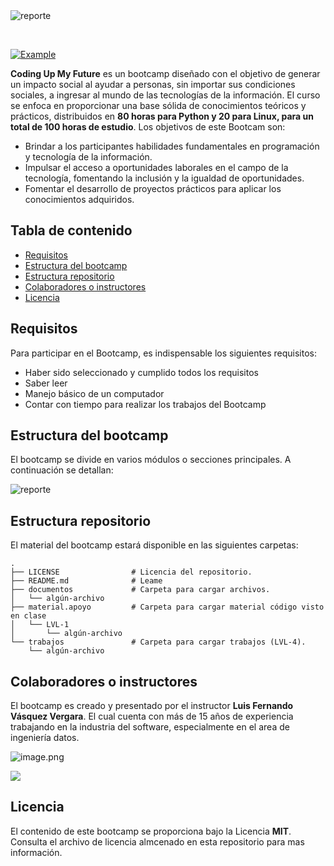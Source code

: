 <img src="https://upload.wikimedia.org/wikipedia/commons/thumb/1/13/SoftServe_logo_2017.svg/179px-SoftServe_logo_2017.svg.png?20220507181101" alt="reporte" border="0"/>


<p><br>

[![Example](https://github-stats-alpha.vercel.app/api?username=codingupmyfuture "Example")](https://github-stats-alpha.vercel.app/api?username=codingupmyfuture "Example")

**Coding Up My Future** es un bootcamp diseñado con el objetivo de generar un impacto social al ayudar a personas, sin importar sus condiciones sociales, a ingresar al mundo de las tecnologías de la información. El curso se enfoca en proporcionar una base sólida de conocimientos teóricos y prácticos, distribuidos en **80 horas para Python y 20 para Linux, para un total de 100 horas de estudio**. Los objetivos de este Bootcam son:


- Brindar a los participantes habilidades fundamentales en programación y tecnología de la información.
- Impulsar el acceso a oportunidades laborales en el campo de la tecnología, fomentando la inclusión y la igualdad de oportunidades.
- Fomentar el desarrollo de proyectos prácticos para aplicar los conocimientos adquiridos.



## Tabla de contenido

- [Requisitos](#requisitos)
- [Estructura del bootcamp](#estructura-del-bootcamp)
- [Estructura repositorio](#informacion-repositorio)
- [Colaboradores o instructores](#colaboradores-o-instructores)
- [Licencia](#licencia)


## Requisitos

Para participar en el Bootcamp, es indispensable los siguientes requisitos:
    
* Haber sido seleccionado y cumplido todos los requisitos
* Saber leer
* Manejo básico de un computador
* Contar con tiempo para realizar los trabajos del Bootcamp

## Estructura del bootcamp

El bootcamp se divide en varios módulos o secciones principales. A continuación se detallan:
    
<img src="https://i.postimg.cc/TwQ0Fj6s/estimation-bootcamp.png" alt="reporte" border="0"/>
    


## Estructura repositorio

El material del bootcamp estará disponible en las siguientes carpetas: 


```linux
.
├── LICENSE                # Licencia del repositorio.
├── README.md              # Leame
├── documentos             # Carpeta para cargar archivos.
│   └── algún-archivo
├── material.apoyo         # Carpeta para cargar material código visto en clase 
│   └── LVL-1
│       └── algún-archivo
└── trabajos               # Carpeta para cargar trabajos (LVL-4).
    └── algún-archivo
```


## Colaboradores o instructores

El bootcamp es creado y presentado por el instructor **Luis Fernando Vásquez Vergara**. El cual cuenta con más de 15 años de experiencia trabajando en la industria del software, especialmente en el area de ingeniería datos.

![image.png](https://gitlab.com/luisvasv/public/-/raw/master/images/me.png)

<a target="_blank" href="https://www.linkedin.com/in/luisvasv/"><img src="https://img.shields.io/badge/-LinkedIn-0077B5?style=for-the-badge&logo=Linkedin&logoColor=white"></img></a>

## Licencia

El contenido de este bootcamp se proporciona bajo la Licencia **MIT**. Consulta el archivo de licencia almcenado en esta repositorio para mas información.